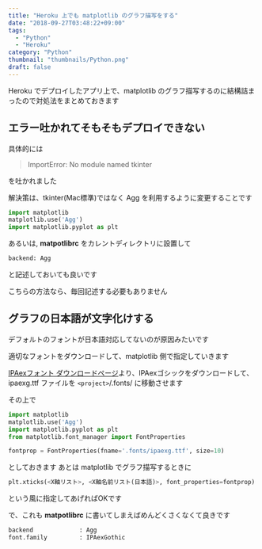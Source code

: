 ```yaml
---
title: "Heroku 上でも matplotlib のグラフ描写をする"
date: "2018-09-27T03:48:22+09:00"
tags:
  - "Python"
  - "Heroku"
category: "Python"
thumbnail: "thumbnails/Python.png"
draft: false
---
```


Heroku でデプロイしたアプリ上で、matplotlib のグラフ描写するのに結構詰まったので対処法をまとめておきます

## エラー吐かれてそもそもデプロイできない

具体的には

> ImportError: No module named tkinter

を吐かれました

解決策は、tkinter(Mac標準)ではなく Agg を利用するように変更することです

``` python
import matplotlib
matplotlib.use('Agg')
import matplotlib.pyplot as plt
```

あるいは,
**matpotlibrc** をカレントディレクトリに設置して

``` txt
backend: Agg
```

と記述しておいても良いです

こちらの方法なら、毎回記述する必要もありません

## グラフの日本語が文字化けする 

デフォルトのフォントが日本語対応してないのが原因みたいです

適切なフォントをダウンロードして、matplotlib 側で指定していきます

[IPAexフォント ダウンロードページ](https://ipafont.ipa.go.jp/old/ipaexfont/download.html)より、IPAexゴシックをダウンロードして、ipaexg.ttf ファイルを `<project>`/.fonts/ に移動させます

その上で

``` python
import matplotlib
matplotlib.use('Agg')
import matplotlib.pyplot as plt
from matplotlib.font_manager import FontProperties

fontprop = FontProperties(fname='.fonts/ipaexg.ttf', size=10)
```

としておきます
あとは matplotlib でグラフ描写するときに

``` python
plt.xticks(<X軸リスト>, <X軸名前リスト(日本語)>, font_properties=fontprop)
```

という風に指定してあげればOKです


で、これも **matpotlibrc** に書いてしまえばめんどくさくなくて良きです

``` txt
backend             : Agg
font.family         : IPAexGothic
```
